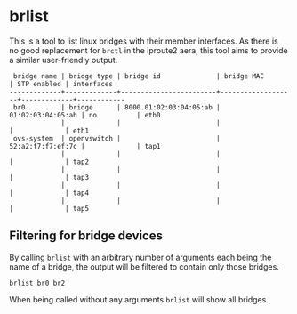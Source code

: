 brlist
======

This is a tool to list linux bridges with their member interfaces.
As there is no good replacement for `brctl` in the iproute2 aera,
this tool aims to provide a similar user-friendly output.

```
 bridge name | bridge type | bridge id              | bridge MAC        | STP enabled | interfaces
-------------+-------------+------------------------+-------------------+-------------+------------
 br0         | bridge      | 8000.01:02:03:04:05:ab | 01:02:03:04:05:ab | no          | eth0
             |             |                        |                   |             | eth1
 ovs-system  | openvswitch |                        | 52:a2:f7:f7:ef:7c |             | tap1
             |             |                        |                   |             | tap2
             |             |                        |                   |             | tap3
             |             |                        |                   |             | tap4
             |             |                        |                   |             | tap5
```


Filtering for bridge devices
----------------------------

By calling `brlist` with an arbitrary number of arguments each being
the name of a bridge, the output will be filtered to contain only
those bridges.

```
brlist br0 br2
```

When being called without any arguments `brlist` will show all bridges.
